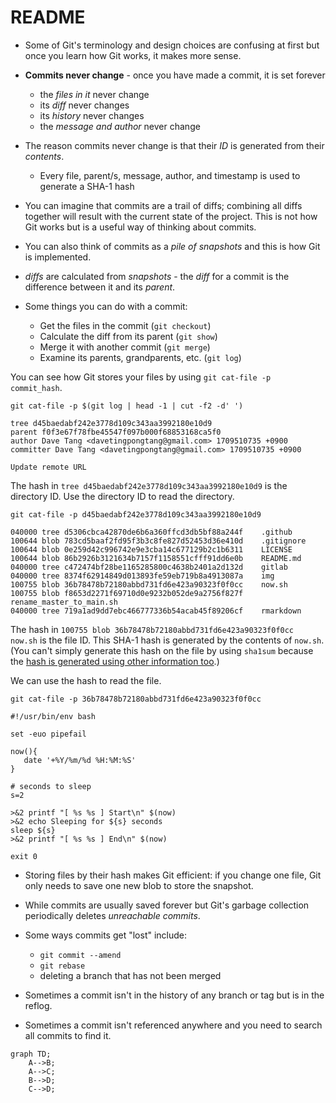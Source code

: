 # README

* Some of Git's terminology and design choices are confusing at first but once
  you learn how Git works, it makes more sense.

* **Commits never change** - once you have made a commit, it is set forever
    * the _files in it_ never change
    * its _diff_ never changes
    * its _history_ never changes
    * the _message and author_ never change

* The reason commits never change is that their _ID_ is generated from their
  _contents_.
    * Every file, parent/s, message, author, and timestamp is used to generate
      a SHA-1 hash

* You can imagine that commits are a trail of diffs; combining all diffs
  together will result with the current state of the project. This is not how
  Git works but is a useful way of thinking about commits.

* You can also think of commits as a _pile of snapshots_ and this is how Git is
  implemented.

* _diffs_ are calculated from _snapshots_ - the _diff_ for a commit is the
  difference between it and its _parent_.

* Some things you can do with a commit:
    * Get the files in the commit (`git checkout`)
    * Calculate the diff from its parent (`git show`)
    * Merge it with another commit (`git merge`)
    * Examine its parents, grandparents, etc. (`git log`)

You can see how Git stores your files by using `git cat-file -p commit_hash`. 

```console
git cat-file -p $(git log | head -1 | cut -f2 -d' ')
```
```
tree d45baedabf242e3778d109c343aa3992180e10d9
parent f0f3e67f78fbe45547f097b000f68853168ca5f0
author Dave Tang <davetingpongtang@gmail.com> 1709510735 +0900
committer Dave Tang <davetingpongtang@gmail.com> 1709510735 +0900

Update remote URL
```

The hash in `tree d45baedabf242e3778d109c343aa3992180e10d9` is the directory
ID. Use the directory ID to read the directory.

```console
git cat-file -p d45baedabf242e3778d109c343aa3992180e10d9
```
```
040000 tree d5306cbca42870de6b6a360ffcd3db5bf88a244f	.github
100644 blob 783cd5baaf2fd95f3b3c8fe827d52453d36e410d	.gitignore
100644 blob 0e259d42c996742e9e3cba14c677129b2c1b6311	LICENSE
100644 blob 86b2926b3121634b7157f1158551cfff91dd6e0b	README.md
040000 tree c472474bf28be1165285800c4638b2401a2d132d	gitlab
040000 tree 8374f62914849d013893fe59eb719b8a4913087a	img
100755 blob 36b78478b72180abbd731fd6e423a90323f0f0cc	now.sh
100755 blob f8653d2271f69710d0e9232b052de9a2756f827f	rename_master_to_main.sh
040000 tree 719a1ad9dd7ebc466777336b54acab45f89206cf	rmarkdown
```

The hash in `100755 blob 36b78478b72180abbd731fd6e423a90323f0f0cc	now.sh` is
the file ID. This SHA-1 hash is generated by the contents of `now.sh`. (You
can't simply generate this hash on the file by using `sha1sum` because the
[hash is generated using other information
too](https://stackoverflow.com/questions/5290444/why-does-git-hash-object-return-a-different-hash-than-openssl-sha1).)

We can use the hash to read the file.

```console
git cat-file -p 36b78478b72180abbd731fd6e423a90323f0f0cc
```
```
#!/usr/bin/env bash

set -euo pipefail

now(){
   date '+%Y/%m/%d %H:%M:%S'
}

# seconds to sleep
s=2

>&2 printf "[ %s %s ] Start\n" $(now)
>&2 echo Sleeping for ${s} seconds
sleep ${s}
>&2 printf "[ %s %s ] End\n" $(now)

exit 0
```

* Storing files by their hash makes Git efficient: if you change one file, Git
  only needs to save one new blob to store the snapshot.

* While commits are usually saved forever but Git's garbage collection
  periodically deletes _unreachable commits_.

* Some ways commits get "lost" include:
    * `git commit --amend`
    * `git rebase`
    * deleting a branch that has not been merged

* Sometimes a commit isn't in the history of any branch or tag but is in the
  reflog.

* Sometimes a commit isn't referenced anywhere and you need to search all
  commits to find it.

```mermaid
graph TD;
    A-->B;
    A-->C;
    B-->D;
    C-->D;
```
